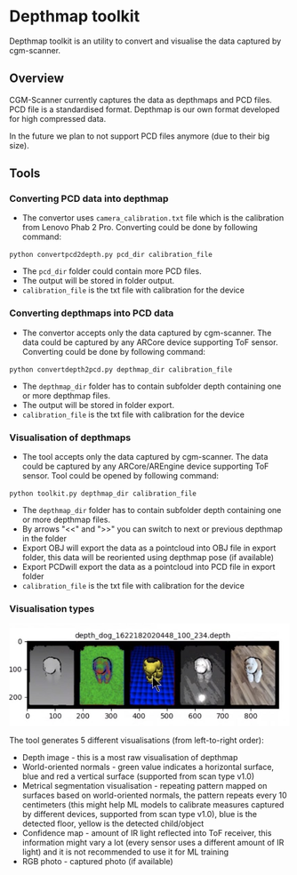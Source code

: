 # Depthmap toolkit

Depthmap toolkit is an utility to convert and visualise the data captured by cgm-scanner.

## Overview

CGM-Scanner currently captures the data as depthmaps and PCD files. PCD file is a standardised format. Depthmap is our own format developed for high compressed data.

In the future we plan to not support PCD files anymore (due to their big size).

## Tools

### Converting PCD data into depthmap

* The convertor uses `camera_calibration.txt` file which is the calibration from Lenovo Phab 2 Pro. Converting could be done by following command:

`python convertpcd2depth.py pcd_dir calibration_file`

* The `pcd_dir` folder could contain more PCD files.
* The output will be stored in folder output.
* `calibration_file` is the txt file with calibration for the device

### Converting depthmaps into PCD data

* The convertor accepts only the data captured by cgm-scanner. The data could be captured by any ARCore device supporting ToF sensor. Converting could be done by following command:

`python convertdepth2pcd.py depthmap_dir calibration_file`

* The `depthmap_dir` folder has to contain subfolder depth containing one or more depthmap files.
* The output will be stored in folder export.
* `calibration_file` is the txt file with calibration for the device

### Visualisation of depthmaps

* The tool accepts only the data captured by cgm-scanner. The data could be captured by any ARCore/AREngine device supporting ToF sensor. Tool could be opened by following command:

`python toolkit.py depthmap_dir calibration_file `

* The `depthmap_dir` folder has to contain subfolder depth containing one or more depthmap files.
* By arrows "<<" and ">>" you can switch to next or previous depthmap in the folder
* Export OBJ will export the data as a pointcloud into OBJ file in export folder, this data will be reoriented using depthmap pose (if available)
* Export PCDwill export the data as a pointcloud into PCD file in export folder
* `calibration_file` is the txt file with calibration for the device

### Visualisation types

![Depthmap toolkit Viz](docs/depthmapToolkitViz.jpg)

The tool generates 5 different visualisations (from left-to-right order):
* Depth image - this is a most raw visualisation of depthmap
* World-oriented normals - green value indicates a horizontal surface, blue and red a vertical surface (supported from scan type v1.0)
* Metrical segmentation visualisation - repeating pattern mapped on surfaces based on world-oriented normals, the pattern repeats every 10 centimeters (this might help ML models to calibrate measures captured by different devices, supported from scan type v1.0), blue is the detected floor, yellow is the detected child/object
* Confidence map - amount of IR light reflected into ToF receiver, this information might vary a lot (every sensor uses a different amount of IR light) and it is not recommended to use it for ML training
* RGB photo - captured photo (if available)
